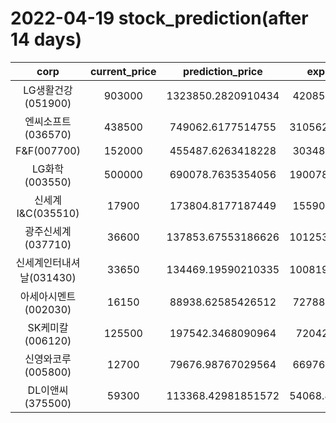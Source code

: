 # 2022-04-19 stock_prediction(after 14 days)

|   corp   |   current_price   |   prediction_price   |   expected_profit   |
|:--------:|:-----------------:|:--------------------:|:-------------------:|
|LG생활건강(051900)|903000|1323850.2820910434|420850.2820910434|
|엔씨소프트(036570)|438500|749062.6177514755|310562.61775147554|
|F&F(007700)|152000|455487.6263418228|303487.6263418228|
|LG화학(003550)|500000|690078.7635354056|190078.76353540563|
|신세계 I&C(035510)|17900|173804.8177187449|155904.8177187449|
|광주신세계(037710)|36600|137853.67553186626|101253.67553186626|
|신세계인터내셔날(031430)|33650|134469.19590210335|100819.19590210335|
|아세아시멘트(002030)|16150|88938.62585426512|72788.62585426512|
|SK케미칼(006120)|125500|197542.3468090964|72042.3468090964|
|신영와코루(005800)|12700|79676.98767029564|66976.98767029564|
|DL이앤씨(375500)|59300|113368.42981851572|54068.429818515724|
